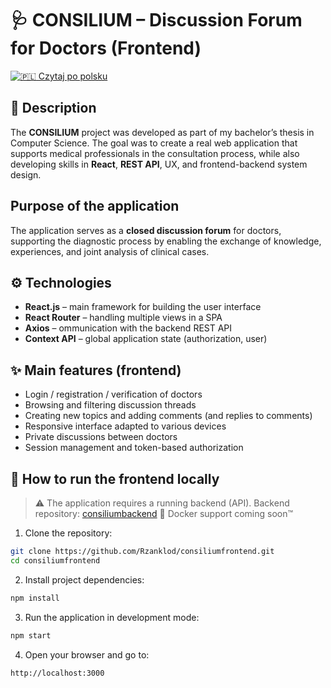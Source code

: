 # 🩺 CONSILIUM – Discussion Forum for Doctors (Frontend)

[![🇵🇱](https://flagcdn.com/w20/pl.png) Czytaj po polsku](README.pl.md)

## 📌 Description

The **CONSILIUM** project was developed as part of my bachelor’s thesis in Computer Science. The goal was to create a real web application that supports medical professionals in the consultation process, while also developing skills in **React**, **REST API**, UX, and frontend-backend system design.

## Purpose of the application

The application serves as a **closed discussion forum** for doctors, supporting the diagnostic process by enabling the exchange of knowledge, experiences, and joint analysis of clinical cases.

## ⚙️ Technologies

- **React.js** – main framework for building the user interface
- **React Router** – handling multiple views in a SPA
- **Axios** – ommunication with the backend REST API 
- **Context API** – global application state (authorization, user)

## ✨ Main features (frontend)

- Login / registration / verification of doctors
- Browsing and filtering discussion threads
- Creating new topics and adding comments (and replies to comments)
- Responsive interface adapted to various devices
- Private discussions between doctors
- Session management and token-based authorization

## 🚀 How to run the frontend locally

> ⚠️
> The application requires a running backend (API). Backend repository: [consiliumbackend](https://github.com/Rzanklod/consiliumbackend)
> 🐳 Docker support coming soon™

1. Clone the repository:

```bash
git clone https://github.com/Rzanklod/consiliumfrontend.git
cd consiliumfrontend
```

2. Install project dependencies:

```bash
npm install
```

3. Run the application in development mode:

```bash
npm start
```

4. Open your browser and go to:

```bash
http://localhost:3000
```